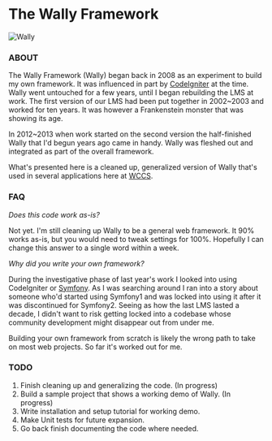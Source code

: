 The Wally Framework
===================

<img src="https://raw.github.com/andreburto/Wally/master/wally1.png" alt="Wally" title="Wally" />

### ABOUT ###

The Wally Framework (Wally) began back in 2008 as an experiment to build my own framework.  It was influenced in part by [CodeIgniter](http://ellislab.com/codeigniter) at the time.  Wally went untouched for a few years, until I began rebuilding the LMS at work.  The first version of our LMS had been put together in 2002~2003 and worked for ten years.  It was however a Frankenstein monster that was showing its age.

In 2012~2013 when work started on the second version the half-finished Wally that I'd begun years ago came in handy.  Wally was fleshed out and integrated as part of the overall framework.

What's presented here is a cleaned up, generalized version of Wally that's used in several applications here at [WCCS](http://wccs.edu/).

### FAQ ###

*Does this code work as-is?*

Not yet. I'm still cleaning up Wally to be a general web framework.  It 90% works as-is, but you would need to tweak settings for 100%.  Hopefully I can change this answer to a single word within a week.

*Why did you write your own framework?*

During the investigative phase of last year's work I looked into using CodeIgniter or [Symfony](http://symfony.com). As I was searching around I ran into a story about someone who'd started using Symfony1 and was locked into using it after it was discontinued for Symfony2. Seeing as how the last LMS lasted a decade, I didn't want to risk getting locked into a codebase whose community development might disappear out from under me.

Building your own framework from scratch is likely the wrong path to take on most web projects.  So far it's worked out for me.

### TODO ###

1. Finish cleaning up and generalizing the code. (In progress)
2. Build a sample project that shows a working demo of Wally. (In progress)
3. Write installation and setup tutorial for working demo.
4. Make Unit tests for future expansion.
5. Go back finish documenting the code where needed.